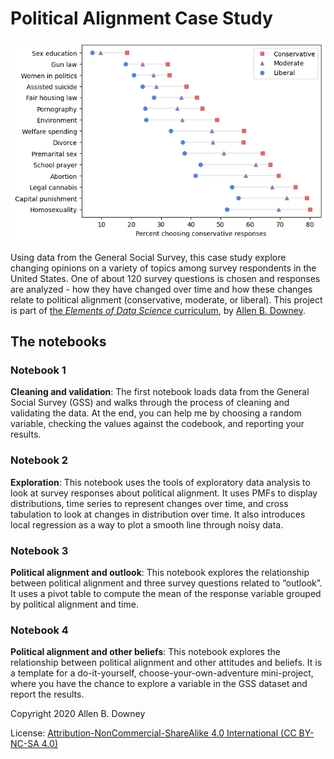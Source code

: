 # Political Alignment Case Study

![](political_alignment.png)

Using data from the General Social Survey, this case study explore changing opinions on a variety of topics among survey respondents in the United States. One of about 120 survey questions is chosen and  responses are analyzed - how they have changed over time and how these changes relate to political alignment (conservative, moderate, or liberal). This project is part of [the *Elements of Data Science* curriculum](https://allendowney.github.io/ElementsOfDataScience/), by [Allen B. Downey](https://www.allendowney.com/wp/).

## The notebooks

### Notebook 1
**Cleaning and validation**: The first notebook loads data from the General Social Survey (GSS) and walks through the process of cleaning and validating the data. At the end, you can help me by choosing a random variable, checking the values against the codebook, and reporting your results.

### Notebook 2
**Exploration**: This notebook uses the tools of exploratory data analysis to look at survey responses about political alignment. It uses PMFs to display distributions, time series to represent changes over time, and cross tabulation to look at changes in distribution over time. It also introduces local regression as a way to plot a smooth line through noisy data.

### Notebook 3
**Political alignment and outlook**: This notebook explores the relationship between political alignment and three survey questions related to “outlook”. It uses a pivot table to compute the mean of the response variable grouped by political alignment and time.

### Notebook 4
**Political alignment and other beliefs**: This notebook explores the relationship between political alignment and other attitudes and beliefs. It is a template for a do-it-yourself, choose-your-own-adventure mini-project, where you have the chance to explore a variable in the GSS dataset and report the results.

Copyright 2020 Allen B. Downey

License: [Attribution-NonCommercial-ShareAlike 4.0 International (CC BY-NC-SA 4.0)](https://creativecommons.org/licenses/by-nc-sa/4.0/)